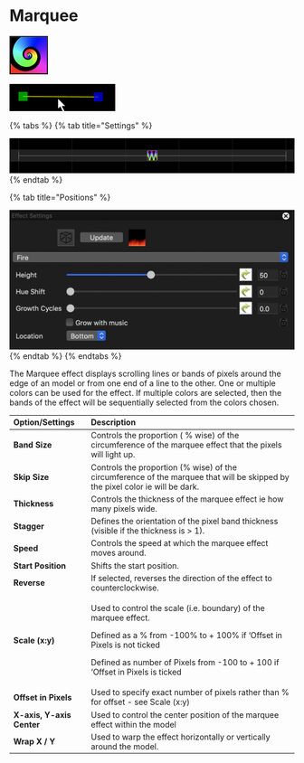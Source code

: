 # Marquee

![Icon](../../.gitbook/assets/image%20%28341%29.png)

![Sequencer Grid](../../.gitbook/assets/image%20%28434%29.png)

{% tabs %}
{% tab title="Settings" %}


![](../../.gitbook/assets/image%20%28529%29.png)
{% endtab %}

{% tab title="Positions" %}


![](../../.gitbook/assets/image%20%28468%29.png)
{% endtab %}
{% endtabs %}

The Marquee effect displays scrolling lines or bands of pixels around the edge of an model or from one end of a line to the other.  One or multiple colors can be used for the effect.  If multiple colors are selected, then the bands of the effect will be sequentially selected from the colors chosen.

<table>
  <thead>
    <tr>
      <th style="text-align:left">Option/Settings</th>
      <th style="text-align:left">Description</th>
    </tr>
  </thead>
  <tbody>
    <tr>
      <td style="text-align:left"><b>Band Size</b>
      </td>
      <td style="text-align:left">Controls the proportion ( % wise) of the circumference of the marquee
        effect that the pixels will light up.</td>
    </tr>
    <tr>
      <td style="text-align:left"><b>Skip Size</b>
      </td>
      <td style="text-align:left">Controls the proportion (% wise) of the circumference of the marquee that
        will be skipped by the pixel color ie will be dark.</td>
    </tr>
    <tr>
      <td style="text-align:left"><b>Thickness</b>
      </td>
      <td style="text-align:left">Controls the thickness of the marquee effect ie how many pixels wide.</td>
    </tr>
    <tr>
      <td style="text-align:left"><b>Stagger</b>
      </td>
      <td style="text-align:left">Defines the orientation of the pixel band thickness (visible if the thickness
        is &gt; 1).</td>
    </tr>
    <tr>
      <td style="text-align:left"><b>Speed</b>
      </td>
      <td style="text-align:left">Controls the speed at which the marquee effect moves around.</td>
    </tr>
    <tr>
      <td style="text-align:left"><b>Start Position</b>
      </td>
      <td style="text-align:left">Shifts the start position.</td>
    </tr>
    <tr>
      <td style="text-align:left"><b>Reverse</b>
      </td>
      <td style="text-align:left">If selected, reverses the direction of the effect to counterclockwise.</td>
    </tr>
    <tr>
      <td style="text-align:left"><b>Scale (x:y)</b>
      </td>
      <td style="text-align:left">
        <p>Used to control the scale (i.e. boundary) of the marquee effect.</p>
        <p>Defined as a % from -100% to + 100% if &#x2018;Offset in Pixels is not
          ticked</p>
        <p>Defined as number of Pixels from -100 to + 100 if &#x2018;Offset in Pixels
          is ticked</p>
      </td>
    </tr>
    <tr>
      <td style="text-align:left"><b>Offset in Pixels</b>
      </td>
      <td style="text-align:left">Used to specify exact number of pixels rather than % for offset - see
        Scale (x:y)</td>
    </tr>
    <tr>
      <td style="text-align:left"><b>X-axis, Y-axis Center</b>
      </td>
      <td style="text-align:left">Used to control the center position of the marquee effect within the model</td>
    </tr>
    <tr>
      <td style="text-align:left"><b>Wrap X / Y</b>
      </td>
      <td style="text-align:left">Used to warp the effect horizontally or vertically around the model.</td>
    </tr>
  </tbody>
</table>